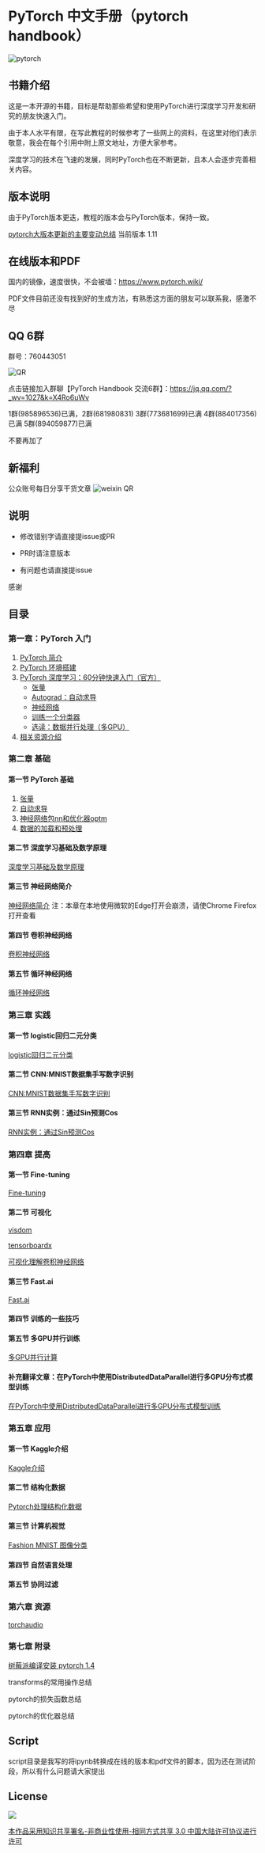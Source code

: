 # PyTorch 中文手册（pytorch handbook）
![pytorch](pytorch-logo-dark.png)

## 书籍介绍
这是一本开源的书籍，目标是帮助那些希望和使用PyTorch进行深度学习开发和研究的朋友快速入门。

由于本人水平有限，在写此教程的时候参考了一些网上的资料，在这里对他们表示敬意，我会在每个引用中附上原文地址，方便大家参考。

深度学习的技术在飞速的发展，同时PyTorch也在不断更新，且本人会逐步完善相关内容。

## 版本说明
由于PyTorch版本更迭，教程的版本会与PyTorch版本，保持一致。

[pytorch大版本更新的主要变动总结](pytorch-changelog.md)  当前版本 1.11

## 在线版本和PDF

国内的镜像，速度很快，不会被墙：https://www.pytorch.wiki/

PDF文件目前还没有找到好的生成方法，有熟悉这方面的朋友可以联系我，感激不尽

## QQ 6群 

群号：760443051


![QR](PyTorch-Handbook-6.png) 

点击链接加入群聊【PyTorch Handbook 交流6群】：https://jq.qq.com/?_wv=1027&k=X4Ro6uWv


1群(985896536)已满，2群(681980831) 3群(773681699)已满  4群(884017356)已满  5群(894059877)已满

不要再加了

## 新福利

公众账号每日分享干货文章
![weixin QR](deephub.jpg) 



## 说明

- 修改错别字请直接提issue或PR

- PR时请注意版本

- 有问题也请直接提issue

感谢

## 目录

### 第一章：PyTorch 入门

1. [PyTorch 简介](chapter1/1.1-pytorch-introduction.md)
2. [PyTorch 环境搭建](chapter1/1.2-pytorch-installation.md)
3. [PyTorch 深度学习：60分钟快速入门（官方）](chapter1/1.3-deep-learning-with-pytorch-60-minute-blitz.md)
    - [张量](chapter1/1_tensor_tutorial.md)
    - [Autograd：自动求导](chapter1/2_autograd_tutorial.md) 
    - [神经网络](chapter1/3_neural_networks_tutorial.md)
    - [训练一个分类器](chapter1/4_cifar10_tutorial.md)
    - [选读：数据并行处理（多GPU）](chapter1/5_data_parallel_tutorial.md)
4. [相关资源介绍](chapter1/1.4-pytorch-resource.md)

### 第二章 基础
#### 第一节 PyTorch 基础
1. [张量](chapter2/2.1.1.pytorch-basics-tensor.md)
2. [自动求导](chapter2/2.1.2-pytorch-basics-autograd.md)
3. [神经网络包nn和优化器optm](chapter2/2.1.3-pytorch-basics-nerual-network.md)
4. [数据的加载和预处理](chapter2/2.1.4-pytorch-basics-data-loader.md)
#### 第二节 深度学习基础及数学原理

[深度学习基础及数学原理](chapter2/2.2-deep-learning-basic-mathematics.md)

#### 第三节 神经网络简介

[神经网络简介](chapter2/2.3-deep-learning-neural-network-introduction.md)  注：本章在本地使用微软的Edge打开会崩溃，请使Chrome Firefox打开查看

#### 第四节 卷积神经网络

[卷积神经网络](chapter2/2.4-cnn.md)

#### 第五节 循环神经网络

[循环神经网络](chapter2/2.5-rnn.md)

### 第三章 实践
#### 第一节 logistic回归二元分类

[logistic回归二元分类](chapter3/3.1-logistic-regression.md)


#### 第二节 CNN:MNIST数据集手写数字识别

[CNN:MNIST数据集手写数字识别](chapter3/3.2-mnist.md)

#### 第三节 RNN实例：通过Sin预测Cos

[RNN实例：通过Sin预测Cos](chapter3/3.3-rnn.md)

### 第四章 提高
#### 第一节 Fine-tuning

[Fine-tuning](chapter4/4.1-fine-tuning.md)

#### 第二节 可视化

[visdom](chapter4/4.2.1-visdom.md)

[tensorboardx](chapter4/4.2.2-tensorboardx.md) 

[可视化理解卷积神经网络](chapter4/4.2.3-cnn-visualizing.md)

#### 第三节 Fast.ai
[Fast.ai](chapter4/4.3-fastai.md)
#### 第四节 训练的一些技巧

#### 第五节 多GPU并行训练
[多GPU并行计算](chapter4/4.5-multiply-gpu-parallel-training.md)

#### 补充翻译文章：在PyTorch中使用DistributedDataParallel进行多GPU分布式模型训练
[在PyTorch中使用DistributedDataParallel进行多GPU分布式模型训练](chapter4/distributeddataparallel)


### 第五章 应用
#### 第一节 Kaggle介绍
[Kaggle介绍](chapter5/5.1-kaggle.md)
#### 第二节 结构化数据
[Pytorch处理结构化数据](chapter5/5.2-Structured-Data.md)
#### 第三节 计算机视觉
[Fashion MNIST 图像分类](chapter5/5.3-Fashion-MNIST.md)
#### 第四节 自然语言处理
#### 第五节 协同过滤

### 第六章 资源

[torchaudio](torchaudio/intro.md)


### 第七章 附录

[树莓派编译安装 pytorch 1.4](pi/)

transforms的常用操作总结

pytorch的损失函数总结

pytorch的优化器总结


## Script
script目录是我写的将ipynb转换成在线的版本和pdf文件的脚本，因为还在测试阶段，所以有什么问题请大家提出


## License

![](https://i.creativecommons.org/l/by-nc-sa/3.0/88x31.png)

[本作品采用知识共享署名-非商业性使用-相同方式共享 3.0  中国大陆许可协议进行许可](http://creativecommons.org/licenses/by-nc-sa/3.0/cn)

